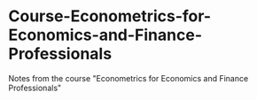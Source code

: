 # Course-Econometrics-for-Economics-and-Finance-Professionals
Notes from the course "Econometrics for Economics and Finance Professionals"
